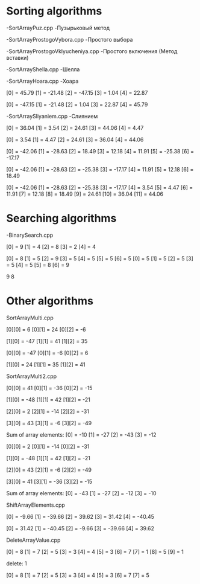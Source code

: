 ﻿# Sorting algorithms

-SortArrayPuz.cpp -Пузырьковый метод

-SortArrayProstogoVybora.cpp -Простого выбора

-SortArrayProstogoVklyucheniya.cpp -Простого включения (Метод вставки)

-SortArrayShella.cpp -Шелла

-SortArrayHoara.cpp -Хоара

  [0] = 45.79   [1] = -21.48  [2] = -47.15  [3] = 1.04    [4] = 22.87

  [0] = -47.15  [1] = -21.48  [2] = 1.04    [3] = 22.87   [4] = 45.79

-SortArraySliyaniem.cpp -Слиянием

[0] = 36.04   [1] = 3.54    [2] = 24.61   [3] = 44.06   [4] = 4.47

[0] = 3.54    [1] = 4.47    [2] = 24.61   [3] = 36.04   [4] = 44.06

[0] = -42.06  [1] = -28.63  [2] = 18.49   [3] = 12.18   [4] = 11.91   [5] = -25.38  [6] = -17.17

[0] = -42.06  [1] = -28.63  [2] = -25.38  [3] = -17.17  [4] = 11.91   [5] = 12.18   [6] = 18.49

[0] = -42.06  [1] = -28.63  [2] = -25.38  [3] = -17.17  [4] = 3.54    [5] = 4.47    [6] = 11.91   [7] = 12.18   [8] = 18.49   [9] = 24.61   [10] = 36.04   [11] = 44.06


# Searching algorithms

-BinarySearch.cpp

[0] = 9   [1] = 4   [2] = 8   [3] = 2   [4] = 4

[0] = 8   [1] = 5   [2] = 9   [3] = 5   [4] = 5   [5] = 5   [6] = 5
[0] = 5   [1] = 5   [2] = 5   [3] = 5   [4] = 5   [5] = 8   [6] = 9

9 8


# Other algorithms

SortArrayMulti.cpp

  [0][0] = 6    [0][1] = 24   [0][2] = -6

  [1][0] = -47  [1][1] = 41   [1][2] = 35

  [0][0] = -47  [0][1] = -6   [0][2] = 6

  [1][0] = 24   [1][1] = 35   [1][2] = 41


SortArrayMulti2.cpp

  [0][0] = 41   [0][1] = -36  [0][2] = -15

  [1][0] = -48  [1][1] = 42   [1][2] = -21

  [2][0] = 2    [2][1] = -14  [2][2] = -31

  [3][0] = 43   [3][1] = -6   [3][2] = -49

  Sum of array elements: [0] = -10  [1] = -27  [2] = -43  [3] = -12

  [0][0] = 2    [0][1] = -14  [0][2] = -31

  [1][0] = -48  [1][1] = 42   [1][2] = -21

  [2][0] = 43   [2][1] = -6   [2][2] = -49

  [3][0] = 41   [3][1] = -36  [3][2] = -15

  Sum of array elements: [0] = -43  [1] = -27  [2] = -12  [3] = -10


ShiftArrayElements.cpp

  [0] = -9.66   [1] = -39.66  [2] = 39.62   [3] = 31.42   [4] = -40.45

  [0] = 31.42   [1] = -40.45  [2] = -9.66   [3] = -39.66  [4] = 39.62


DeleteArrayValue.cpp

  [0] = 8    [1] = 7    [2] = 5    [3] = 3    [4] = 4    [5] = 3    [6] = 7    [7] = 1    [8] = 5    [9] = 1

  delete: 1

  [0] = 8    [1] = 7    [2] = 5    [3] = 3    [4] = 4    [5] = 3    [6] = 7    [7] = 5
